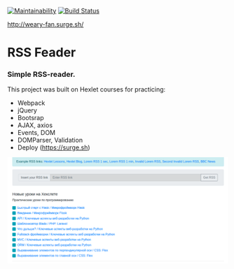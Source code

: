 [![Maintainability](https://api.codeclimate.com/v1/badges/4ab2dade9197881b6188/maintainability)](https://codeclimate.com/github/irkinwork/frontend-project-lvl3/maintainability)
[![Build Status](https://travis-ci.org/irkinwork/frontend-project-lvl3.svg?branch=master)](https://travis-ci.org/irkinwork/frontend-project-lvl3)

http://weary-fan.surge.sh/

# RSS Feader
### Simple RSS-reader.
This project was built on Hexlet courses for practicing:

- Webpack
- jQuery
- Bootsrap
- AJAX, axios
- Events, DOM
- DOMParser, Validation
- Deploy (https://surge.sh)

![](https://raw.githubusercontent.com/irkinwork/frontend-project-lvl3/master/preview.png)
